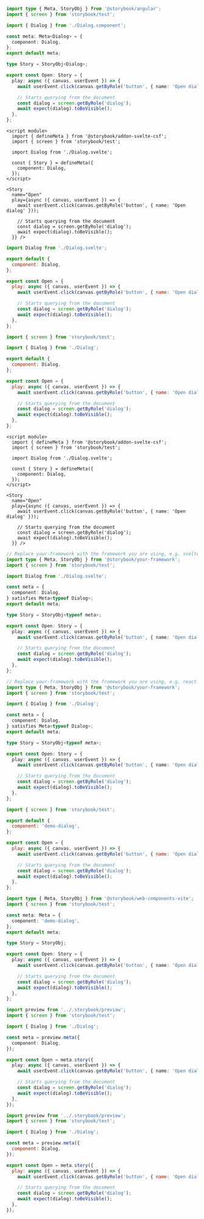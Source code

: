 ```ts filename="Dialog.stories.ts" renderer="angular" language="ts"
import type { Meta, StoryObj } from '@storybook/angular';
import { screen } from 'storybook/test';

import { Dialog } from './Dialog.component';

const meta: Meta<Dialog> = {
  component: Dialog,
};
export default meta;

type Story = StoryObj<Dialog>;

export const Open: Story = {
  play: async ({ canvas, userEvent }) => {
    await userEvent.click(canvas.getByRole('button', { name: 'Open dialog' }));

    // Starts querying from the document
    const dialog = screen.getByRole('dialog');
    await expect(dialog).toBeVisible();
  },
};
```

```svelte filename="Dialog.stories.svelte" renderer="svelte" language="js" tabTitle="Svelte CSF"
<script module>
  import { defineMeta } from '@storybook/addon-svelte-csf';
  import { screen } from 'storybook/test';

  import Dialog from './Dialog.svelte';

  const { Story } = defineMeta({
    component: Dialog,
  });
</script>

<Story
  name="Open"
  play={async ({ canvas, userEvent }) => {
    await userEvent.click(canvas.getByRole('button', { name: 'Open dialog' }));

    // Starts querying from the document
    const dialog = screen.getByRole('dialog');
    await expect(dialog).toBeVisible();
  }} />
```

```js filename="Dialog.stories.js" renderer="svelte" language="js" tabTitle="CSF"
import Dialog from './Dialog.svelte';

export default {
  component: Dialog,
};

export const Open = {
  play: async ({ canvas, userEvent }) => {
    await userEvent.click(canvas.getByRole('button', { name: 'Open dialog' }));

    // Starts querying from the document
    const dialog = screen.getByRole('dialog');
    await expect(dialog).toBeVisible();
  },
};
```

```js filename="Dialog.stories.js|jsx" renderer="common" language="js" tabTitle="CSF 3"
import { screen } from 'storybook/test';

import { Dialog } from './Dialog';

export default {
  component: Dialog,
};

export const Open = {
  play: async ({ canvas, userEvent }) => {
    await userEvent.click(canvas.getByRole('button', { name: 'Open dialog' }));

    // Starts querying from the document
    const dialog = screen.getByRole('dialog');
    await expect(dialog).toBeVisible();
  },
};
```

```svelte filename="Dialog.stories.svelte" renderer="svelte" language="ts" tabTitle="Svelte CSF"
<script module>
  import { defineMeta } from '@storybook/addon-svelte-csf';
  import { screen } from 'storybook/test';

  import Dialog from './Dialog.svelte';

  const { Story } = defineMeta({
    component: Dialog,
  });
</script>

<Story
  name="Open"
  play={async ({ canvas, userEvent }) => {
    await userEvent.click(canvas.getByRole('button', { name: 'Open dialog' }));

    // Starts querying from the document
    const dialog = screen.getByRole('dialog');
    await expect(dialog).toBeVisible();
  }} />
```

```ts filename="Dialog.stories.ts" renderer="svelte" language="ts" tabTitle="CSF"
// Replace your-framework with the framework you are using, e.g. sveltekit or svelte-vite
import type { Meta, StoryObj } from '@storybook/your-framework';
import { screen } from 'storybook/test';

import Dialog from './Dialog.svelte';

const meta = {
  component: Dialog,
} satisfies Meta<typeof Dialog>;
export default meta;

type Story = StoryObj<typeof meta>;

export const Open: Story = {
  play: async ({ canvas, userEvent }) => {
    await userEvent.click(canvas.getByRole('button', { name: 'Open dialog' }));

    // Starts querying from the document
    const dialog = screen.getByRole('dialog');
    await expect(dialog).toBeVisible();
  },
};
```

```ts filename="Dialog.stories.ts|tsx" renderer="common" language="ts" tabTitle="CSF 3"
// Replace your-framework with the framework you are using, e.g. react-vite, nextjs, vue3-vite, etc.
import type { Meta, StoryObj } from '@storybook/your-framework';
import { screen } from 'storybook/test';

import { Dialog } from './Dialog';

const meta = {
  component: Dialog,
} satisfies Meta<typeof Dialog>;
export default meta;

type Story = StoryObj<typeof meta>;

export const Open: Story = {
  play: async ({ canvas, userEvent }) => {
    await userEvent.click(canvas.getByRole('button', { name: 'Open dialog' }));

    // Starts querying from the document
    const dialog = screen.getByRole('dialog');
    await expect(dialog).toBeVisible();
  },
};
```

```js filename="Dialog.stories.js" renderer="web-components" language="js"
import { screen } from 'storybook/test';

export default {
  component: 'demo-dialog',
};

export const Open = {
  play: async ({ canvas, userEvent }) => {
    await userEvent.click(canvas.getByRole('button', { name: 'Open dialog' }));

    // Starts querying from the document
    const dialog = screen.getByRole('dialog');
    await expect(dialog).toBeVisible();
  },
};
```

```ts filename="Dialog.stories.ts" renderer="web-components" language="ts"
import type { Meta, StoryObj } from '@storybook/web-components-vite';
import { screen } from 'storybook/test';

const meta: Meta = {
  component: 'demo-dialog',
};
export default meta;

type Story = StoryObj;

export const Open: Story = {
  play: async ({ canvas, userEvent }) => {
    await userEvent.click(canvas.getByRole('button', { name: 'Open dialog' }));

    // Starts querying from the document
    const dialog = screen.getByRole('dialog');
    await expect(dialog).toBeVisible();
  },
};
```

```ts filename="Dialog.stories.ts|tsx" renderer="react" language="ts" tabTitle="CSF Next 🧪"
import preview from '../.storybook/preview';
import { screen } from 'storybook/test';

import { Dialog } from './Dialog';

const meta = preview.meta({
  component: Dialog,
});

export const Open = meta.story({
  play: async ({ canvas, userEvent }) => {
    await userEvent.click(canvas.getByRole('button', { name: 'Open dialog' }));

    // Starts querying from the document
    const dialog = screen.getByRole('dialog');
    await expect(dialog).toBeVisible();
  },
});
```

<!-- JS snippets still needed while providing both CSF 3 & Next -->

```js filename="Dialog.stories.js|jsx" renderer="react" language="js" tabTitle="CSF Next 🧪"
import preview from '../.storybook/preview';
import { screen } from 'storybook/test';

import { Dialog } from './Dialog';

const meta = preview.meta({
  component: Dialog,
});

export const Open = meta.story({
  play: async ({ canvas, userEvent }) => {
    await userEvent.click(canvas.getByRole('button', { name: 'Open dialog' }));

    // Starts querying from the document
    const dialog = screen.getByRole('dialog');
    await expect(dialog).toBeVisible();
  },
});
```
